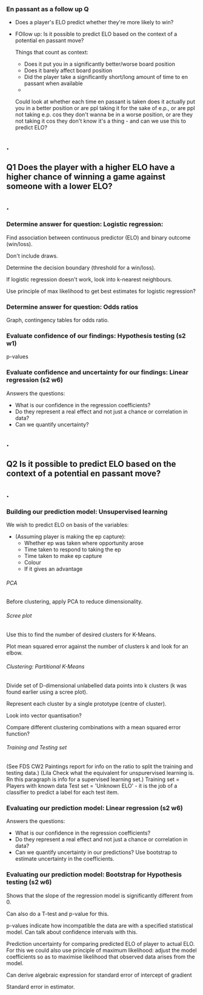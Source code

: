 ### En passant as a follow up Q

- Does a player's ELO predict whether they're more likely to win?

- FOllow up: Is it possible to predict ELO based on the context of a potential en passant move?

    Things that count as context:
    - Does it put you in a significantly better/worse board position
    - Does it barely affect board position
    - Did the player take a significantly short/long amount of time to en passant when available
    - 

    Could look at whether each time en passant is taken does it actually put you in a better position or are ppl taking it for the sake of e.p., or are ppl not taking e.p. cos they don't wanna be in a worse position, or are they not taking it cos they don't know it's a thing - and can we use this to predict ELO?





## .
## Q1 Does the player with a higher ELO have a higher chance of winning a game against someone with a lower ELO?
## .


### Determine answer for question: Logistic regression:
Find association between continuous predictor (ELO) and binary outcome (win/loss).

Don't include draws.

Determine the decision boundary (threshold for a win/loss).

If logistic regression doesn't work, look into k-nearest neighbours.

Use principle of max likelihood to get best estimates for logistic regression?

### Determine answer for question: Odds ratios
Graph, contingency tables for odds ratio.

### Evaluate confidence of our findings: Hypothesis testing (s2 w1)
p-values

### Evaluate confidence and uncertainty for our findings: Linear regression (s2 w6)
Answers the questions:
- What is our confidence in the regression coefficients?
- Do they represent a real effect and not just a chance or correlation in data?
- Can we quantify uncertainty?

## .
## Q2 Is it possible to predict ELO based on the context of a potential en passant move?
## .

### Building our prediction model: Unsupervised learning

We wish to predict ELO on basis of the variables:
- (Assuming player is making the ep capture): 
    - Whether ep was taken where opportunity arose
    - Time taken to respond to taking the ep
    - Time taken to make ep capture
    - Colour
    - If it gives an advantage

###### PCA
Before clustering, apply PCA to reduce dimensionality.

###### Scree plot
Use this to find the number of desired clusters for K-Means.

Plot mean squared error against the number of clusters k and look for an elbow.

###### Clustering: Partitional K-Means

Divide set of D-dimensional unlabelled data points into k clusters (k was found earlier using a scree plot).

Represent each cluster by a single prototype (centre of cluster).

Look into vector quantisation?

Compare different clustering combinations with a mean squared error function?

###### Training and Testing set
(See FDS CW2 Paintings report for info on the ratio to split the training and testing data.)
(Lila Check what the equivalent for unspurervised learning is. Rn this paragraph is info for a supervised learning set.)
Training set = Players with known data
Test set = 'Unknown ELO' - it is the job of a classifier to predict a label for each test item.

### Evaluating our prediction model: Linear regression (s2 w6)
Answers the questions:
- What is our confidence in the regression coefficients?
- Do they represent a real effect and not just a chance or correlation in data?
- Can we quantify uncertainty in our predictions? Use bootstrap to estimate uncertainty in the coefficients.
  
### Evaluating our prediction model: Bootstrap for Hypothesis testing (s2 w6)
Shows that the slope of the regression model is significantly different from 0.

Can also do a T-test and p-value for this.

p-values indicate how incompatible the data are with a specified statistical model. Can talk about confidence intervals with this.

Prediction uncertainty for comparing predicted ELO of player to actual ELO.
For this we could also use principle of maximum likelihood: adjust the model coefficients so as to maximise likelihood that observed data arises from the model.

Can derive algebraic expression for standard error of intercept of gradient

Standard error in estimator.